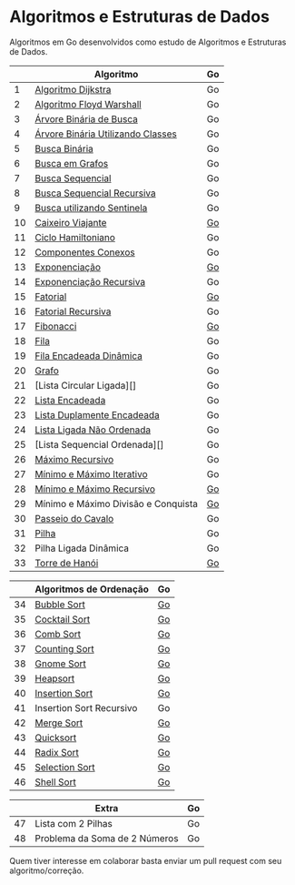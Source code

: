 # Algoritmos e Estruturas de Dados

Algoritmos em  Go  desenvolvidos como estudo de Algoritmos e Estruturas de Dados.

|    | Algoritmo                           |  Go  |
|----|-------------------------------------|-------|
| 1  | [Algoritmo Dijkstra][1]                   | Go |
| 2  | [Algoritmo Floyd Warshall][2]             | Go |
| 3  | [Árvore Binária de Busca][3]              | Go | 
| 4  | [Árvore Binária Utilizando Classes][4]    | Go |
| 5  | [Busca Binária][5]                        | Go |
| 6  | [Busca em Grafos][6]                      | Go |
| 7  | [Busca Sequencial][7]                     | Go | 
| 8  | [Busca Sequencial Recursiva][8]           | Go | 
| 9  | [Busca utilizando Sentinela][9]           | Go | 
| 10 | [Caixeiro Viajante][10]                   | [Go](caixeiroviajante/caixeiroviajante.go) |
| 11 | [Ciclo Hamiltoniano][11]                  | Go |
| 12 | [Componentes Conexos][12]                 | Go |
| 13 | [Exponenciação][13]                       | [Go](/exponenciacao/exponenciacao.go) | [Ruby](/Ruby/Exponenciacao.rb) |
| 14 | [Exponenciação Recursiva][14]             | Go | 
| 15 | [Fatorial][15]                            | [Go](/fatorial/fatorial.go) |
| 16 | [Fatorial Recursiva][16]                  | Go | 
| 17 | [Fibonacci][17]                           | [Go](/fibonacci/fibonacci.go) | 
| 18 | [Fila][18]                                | Go | 
| 19 | [Fila Encadeada Dinâmica][19]             | Go | 
| 20 | [Grafo][20]                               | Go | 
| 21 | [Lista Circular Ligada][]                 | Go |
| 22 | [Lista Encadeada][22]                     | Go |
| 23 | [Lista Duplamente Encadeada][23]          | Go |
| 24 | [Lista Ligada Não Ordenada][24]           | Go |
| 25 | [Lista Sequencial Ordenada][]             | Go |
| 26 | [Máximo Recursivo][26]                    | Go | 
| 27 | [Mínimo e Máximo Iterativo][27]           | Go | 
| 28 | [Mínimo e Máximo Recursivo][28]           | [Go](/maximominimo/MaximoMinimo.go) |
| 29 | Mínimo e Máximo Divisão e Conquista       | [Go](/maximominimo/MaximoMinimo.go) |
| 30 | [Passeio do Cavalo][30]                   | Go | 
| 31 | [Pilha][31]                               | Go | 
| 32 | Pilha Ligada Dinâmica                     | Go | 
| 33 | [Torre de Hanói][33]                      | [Go](/hanoi/hanoi.go) | 


|    | Algoritmos de Ordenação                   | Go |
|----|-------------------------------------------|----|
| 34 | [Bubble Sort][34]                         | [Go](/bubbleSort/bubbleSort.go) |
| 35 | [Cocktail Sort][35]                       | [Go](/cocktailsort/cocktailsort.go) | 
| 36 | [Comb Sort][36]                           | [Go](/combsort/combsort.go) | 
| 37 | [Counting Sort][37]                       | [Go](/countingsort/countingsort.go) |
| 38 | [Gnome Sort][38]                          | [Go](/gnomesort/gnomesort.go) |
| 39 | [Heapsort][39]                            | [Go](/heapsort/heapsort.go) | 
| 40 | [Insertion Sort][40]                      | [Go](/insertionsort/insertionsort.go) | 
| 41 | Insertion Sort Recursivo                  | Go |
| 42 | [Merge Sort][42]                          | [Go](/mergesort/mergesort.go) | 
| 43 | [Quicksort][43]                           | [Go](/quicksort/quicksort.go) | 
| 44 | [Radix Sort][44]                          | [Go](/radixsort/radixsort.go) | 
| 45 | [Selection Sort][45]                      | [Go](/selectionsort/selectionsort.go) | 
| 46 | [Shell Sort][46]                          | [Go](/shellsort/shellsort.go) | 


|    | Extra                               | Go | 
|----|-------------------------------------|----|
| 47 | Lista com 2 Pilhas                  | Go |
| 48 | Problema da Soma de 2 Números       | Go |

Quem tiver interesse em colaborar basta enviar um pull request com seu algoritmo/correção.

[1]: https://pt.wikipedia.org/wiki/Algoritmo_de_Dijkstra
[2]: https://pt.wikipedia.org/wiki/Algoritmo_de_Floyd-Warshall
[3]: https://pt.wikipedia.org/wiki/%C3%81rvore_bin%C3%A1ria_de_busca
[4]: https://pt.wikipedia.org/wiki/%C3%81rvore_bin%C3%A1ria
[5]: https://www.ime.usp.br/~pf/analise_de_algoritmos/aulas/binarysearch.html
[6]: http://www.professeurs.polymtl.ca/michel.gagnon/Disciplinas/Bac/Grafos/Busca/busca.html
[7]: https://pt.wikipedia.org/wiki/Busca_linear
[8]: https://pt.wikipedia.org/wiki/Busca_linear
[9]: https://updatedcode.wordpress.com/2015/06/16/busca-sequencial-com-sentinela/
[10]: https://pt.wikipedia.org/wiki/Problema_do_caixeiro-viajante
[11]: https://pt.wikipedia.org/wiki/Caminho_hamiltoniano
[12]: https://www.ime.usp.br/~pf/algoritmos_para_grafos/aulas/components.html
[13]: https://pt.wikipedia.org/wiki/Exponencia%C3%A7%C3%A3o
[14]: https://pt.wikipedia.org/wiki/Exponencia%C3%A7%C3%A3o
[15]: https://pt.wikipedia.org/wiki/Fatorial
[16]: https://pt.wikipedia.org/wiki/Fatorial
[17]: https://pt.wikipedia.org/wiki/Sequ%C3%AAncia_de_Fibonacci
[18]: https://pt.wikipedia.org/wiki/FIFO
[19]: https://www.ime.usp.br/~pf/algoritmos/aulas/lista.html
[20]: https://pt.wikipedia.org/wiki/Teoria_dos_grafos
[22]: https://pt.wikipedia.org/wiki/Lista_ligada
[23]: https://pt.wikipedia.org/wiki/Lista_duplamente_ligada
[24]: https://www.ime.usp.br/~pf/algoritmos/aulas/lista.html
[26]: https://www.ime.usp.br/~pf/algoritmos/aulas/recu.html
[27]: https://www.ime.usp.br/~pf/algoritmos/aulas/recu.html
[28]: https://www.ime.usp.br/~pf/algoritmos/aulas/recu.html
[30]: https://pt.wikipedia.org/wiki/Problema_do_cavalo
[31]: https://pt.wikipedia.org/wiki/LIFO
[33]: https://pt.wikipedia.org/wiki/Torre_de_Han%C3%B3i
[34]: https://pt.wikipedia.org/wiki/Bubble_sort
[35]: https://pt.wikipedia.org/wiki/Cocktail_sort
[36]: https://pt.wikipedia.org/wiki/Comb_sort
[37]: https://pt.wikipedia.org/wiki/Counting_sort
[38]: https://pt.wikipedia.org/wiki/Gnome_sort
[39]: https://pt.wikipedia.org/wiki/Heapsort
[40]: https://pt.wikipedia.org/wiki/Insertion_sort
[42]: https://pt.wikipedia.org/wiki/Merge_sort
[43]: https://pt.wikipedia.org/wiki/Quicksort
[44]: https://pt.wikipedia.org/wiki/Radix_sort
[45]: https://pt.wikipedia.org/wiki/Selection_sort
[46]: https://pt.wikipedia.org/wiki/Shell_sort

